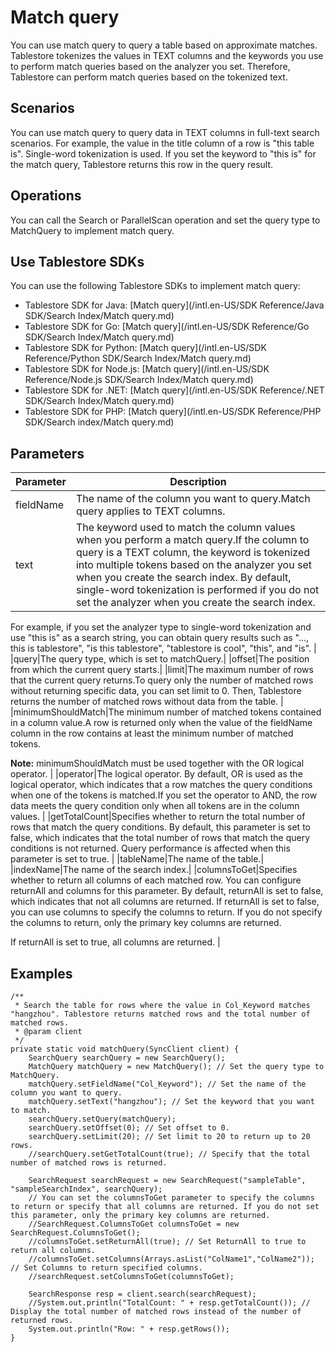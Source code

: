 # Match query

You can use match query to query a table based on approximate matches. Tablestore tokenizes the values in TEXT columns and the keywords you use to perform match queries based on the analyzer you set. Therefore, Tablestore can perform match queries based on the tokenized text.

## Scenarios

You can use match query to query data in TEXT columns in full-text search scenarios. For example, the value in the title column of a row is "this table is". Single-word tokenization is used. If you set the keyword to "this is" for the match query, Tablestore returns this row in the query result.

## Operations

You can call the Search or ParallelScan operation and set the query type to MatchQuery to implement match query.

## Use Tablestore SDKs

You can use the following Tablestore SDKs to implement match query:

-   Tablestore SDK for Java: [Match query](/intl.en-US/SDK Reference/Java SDK/Search Index/Match query.md)
-   Tablestore SDK for Go: [Match query](/intl.en-US/SDK Reference/Go SDK/Search Index/Match query.md)
-   Tablestore SDK for Python: [Match query](/intl.en-US/SDK Reference/Python SDK/Search Index/Match query.md)
-   Tablestore SDK for Node.js: [Match query](/intl.en-US/SDK Reference/Node.js SDK/Search Index/Match query.md)
-   Tablestore SDK for .NET: [Match query](/intl.en-US/SDK Reference/.NET SDK/Search Index/Match query.md)
-   Tablestore SDK for PHP: [Match query](/intl.en-US/SDK Reference/PHP SDK/Search index/Match query.md)

## Parameters

|Parameter|Description|
|---------|-----------|
|fieldName|The name of the column you want to query.Match query applies to TEXT columns. |
|text|The keyword used to match the column values when you perform a match query.If the column to query is a TEXT column, the keyword is tokenized into multiple tokens based on the analyzer you set when you create the search index. By default, single-word tokenization is performed if you do not set the analyzer when you create the search index.

For example, if you set the analyzer type to single-word tokenization and use "this is" as a search string, you can obtain query results such as "..., this is tablestore", "is this tablestore", "tablestore is cool", "this", and "is". |
|query|The query type, which is set to matchQuery.|
|offset|The position from which the current query starts.|
|limit|The maximum number of rows that the current query returns.To query only the number of matched rows without returning specific data, you can set limit to 0. Then, Tablestore returns the number of matched rows without data from the table. |
|minimumShouldMatch|The minimum number of matched tokens contained in a column value.A row is returned only when the value of the fieldName column in the row contains at least the minimum number of matched tokens.

**Note:** minimumShouldMatch must be used together with the OR logical operator. |
|operator|The logical operator. By default, OR is used as the logical operator, which indicates that a row matches the query conditions when one of the tokens is matched.If you set the operator to AND, the row data meets the query condition only when all tokens are in the column values. |
|getTotalCount|Specifies whether to return the total number of rows that match the query conditions. By default, this parameter is set to false, which indicates that the total number of rows that match the query conditions is not returned. Query performance is affected when this parameter is set to true. |
|tableName|The name of the table.|
|indexName|The name of the search index.|
|columnsToGet|Specifies whether to return all columns of each matched row. You can configure returnAll and columns for this parameter. By default, returnAll is set to false, which indicates that not all columns are returned. If returnAll is set to false, you can use columns to specify the columns to return. If you do not specify the columns to return, only the primary key columns are returned.

If returnAll is set to true, all columns are returned. |

## Examples

```
/**
 * Search the table for rows where the value in Col_Keyword matches "hangzhou". Tablestore returns matched rows and the total number of matched rows.
 * @param client
 */
private static void matchQuery(SyncClient client) {
    SearchQuery searchQuery = new SearchQuery();
    MatchQuery matchQuery = new MatchQuery(); // Set the query type to MatchQuery.
    matchQuery.setFieldName("Col_Keyword"); // Set the name of the column you want to query.
    matchQuery.setText("hangzhou"); // Set the keyword that you want to match.
    searchQuery.setQuery(matchQuery);
    searchQuery.setOffset(0); // Set offset to 0.
    searchQuery.setLimit(20); // Set limit to 20 to return up to 20 rows.
    //searchQuery.setGetTotalCount(true); // Specify that the total number of matched rows is returned.

    SearchRequest searchRequest = new SearchRequest("sampleTable", "sampleSearchIndex", searchQuery);
    // You can set the columnsToGet parameter to specify the columns to return or specify that all columns are returned. If you do not set this parameter, only the primary key columns are returned.
    //SearchRequest.ColumnsToGet columnsToGet = new SearchRequest.ColumnsToGet();
    //columnsToGet.setReturnAll(true); // Set ReturnAll to true to return all columns.
    //columnsToGet.setColumns(Arrays.asList("ColName1","ColName2")); // Set Columns to return specified columns.
    //searchRequest.setColumnsToGet(columnsToGet);

    SearchResponse resp = client.search(searchRequest);
    //System.out.println("TotalCount: " + resp.getTotalCount()); // Display the total number of matched rows instead of the number of returned rows.
    System.out.println("Row: " + resp.getRows());
}
            
```

